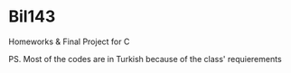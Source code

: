 # Bil143
Homeworks & Final Project for C

PS. Most of the codes are in Turkish because of the class' requierements
